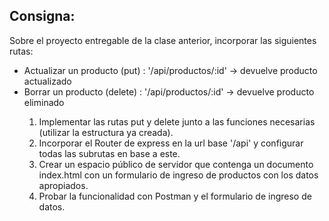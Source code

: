 ## Consigna:
<p>Sobre el proyecto entregable de la clase anterior, incorporar las siguientes rutas:</p>
<ul>
<li>Actualizar un producto (put) : '/api/productos/:id' -> devuelve producto actualizado</li>
<li>Borrar un producto (delete) : '/api/productos/:id' -> devuelve producto eliminado</li>
    <ol>
    <li>Implementar las rutas put y delete junto a las funciones necesarias (utilizar la estructura ya creada).</li>
    <li>Incorporar el Router de express en la url base '/api' y configurar todas las subrutas en base a este.</li>
    <li>Crear un espacio público de servidor que contenga un documento index.html con un formulario de ingreso de productos con los datos apropiados.</li>
    <li>Probar la funcionalidad con Postman y el formulario de ingreso de datos.
    </li>
    </ol>
</ul>